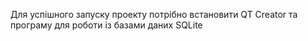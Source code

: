 Для успішного запуску проекту потрібно встановити QT Creator та програму для роботи із базами даних SQLite
